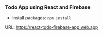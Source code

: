 ### Todo App using React and Firebase

- Install packages: `npm install`

URL: https://react-todo-firebase-app.web.app
